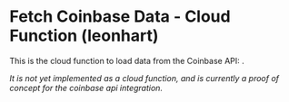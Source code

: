 # Fetch Coinbase Data - Cloud Function (leonhart)

This is the cloud function to load data from the Coinbase API: .

_It is not yet implemented as a cloud function, and is currently a proof of concept for the coinbase api integration._


